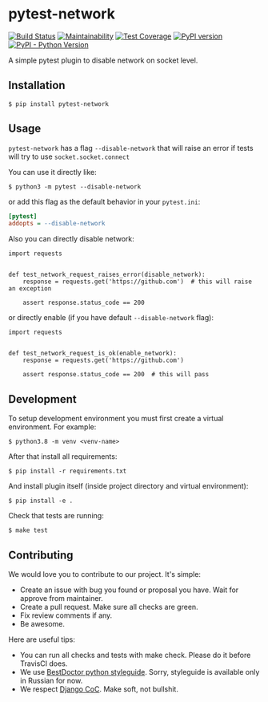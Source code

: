 # pytest-network

[![Build Status](https://travis-ci.org/best-doctor/pytest_network.svg?branch=master)](https://travis-ci.org/best-doctor/pytest_network)
[![Maintainability](https://api.codeclimate.com/v1/badges/1f243263e78f38f92a31/maintainability)](https://codeclimate.com/github/best-doctor/pytest_network/maintainability)
[![Test Coverage](https://api.codeclimate.com/v1/badges/1f243263e78f38f92a31/test_coverage)](https://codeclimate.com/github/best-doctor/pytest_network/test_coverage)
[![PyPI version](https://badge.fury.io/py/pytest_network.svg)](https://badge.fury.io/py/pytest_network)
[![PyPI - Python Version](https://img.shields.io/pypi/pyversions/pytest_network)](https://pypi.org/project/pytest_network/)

A simple pytest plugin to disable network on socket level.

## Installation

`$ pip install pytest-network`

## Usage

`pytest-network` has a flag `--disable-network` that will raise an error
if tests will try to use `socket.socket.connect`

You can use it directly like:

`$ python3 -m pytest --disable-network`

or add this flag as the default behavior in your `pytest.ini`:

```ini
[pytest]
addopts = --disable-network
```

Also you can directly disable network:

```python3
import requests


def test_network_request_raises_error(disable_network):
    response = requests.get('https://github.com')  # this will raise an exception

    assert response.status_code == 200
```

or directly enable (if you have default `--disable-network` flag):

```python3
import requests


def test_network_request_is_ok(enable_network):
    response = requests.get('https://github.com')

    assert response.status_code == 200  # this will pass
```

## Development

To setup development environment you must first create a virtual environment.
For example:

`$ python3.8 -m venv <venv-name>`

After that install all requirements:

`$ pip install -r requirements.txt`

And install plugin itself (inside project directory and virtual environment):

`$ pip install -e .`

Check that tests are running:

`$ make test`

## Contributing

We would love you to contribute to our project. It's simple:

* Create an issue with bug you found or proposal you have.
  Wait for approve from maintainer.
* Create a pull request. Make sure all checks are green.
* Fix review comments if any.
* Be awesome.

Here are useful tips:

* You can run all checks and tests with make check.
  Please do it before TravisCI does.
* We use [BestDoctor python styleguide](https://github.com/best-doctor/guides/blob/master/guides/python_styleguide.md).
  Sorry, styleguide is available only in Russian for now.
* We respect [Django CoC](https://www.djangoproject.com/conduct/).
  Make soft, not bullshit.
